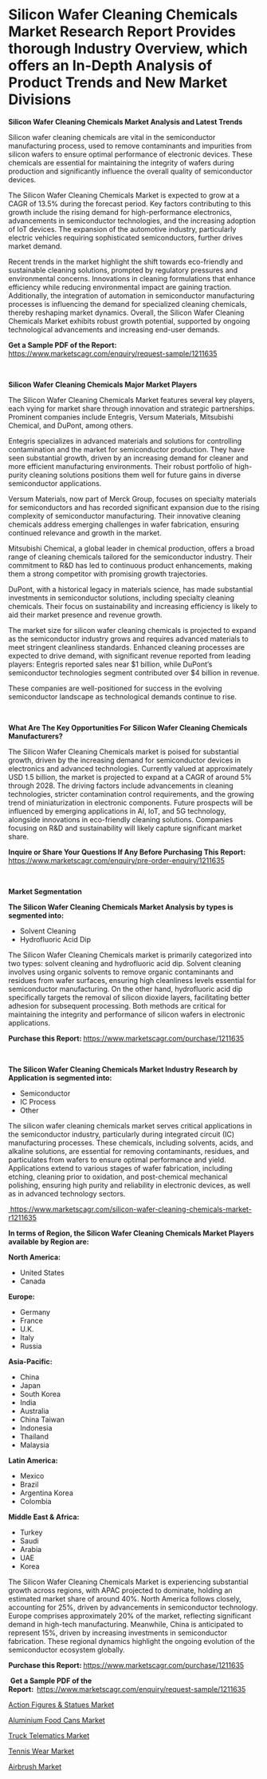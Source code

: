<p><h1>Silicon Wafer Cleaning Chemicals Market Research Report Provides thorough Industry Overview, which offers an In-Depth Analysis of Product Trends and New Market Divisions</h1></p><p><strong>Silicon Wafer Cleaning Chemicals Market Analysis and Latest Trends</strong></p>
<p><p>Silicon wafer cleaning chemicals are vital in the semiconductor manufacturing process, used to remove contaminants and impurities from silicon wafers to ensure optimal performance of electronic devices. These chemicals are essential for maintaining the integrity of wafers during production and significantly influence the overall quality of semiconductor devices.</p><p>The Silicon Wafer Cleaning Chemicals Market is expected to grow at a CAGR of 13.5% during the forecast period. Key factors contributing to this growth include the rising demand for high-performance electronics, advancements in semiconductor technologies, and the increasing adoption of IoT devices. The expansion of the automotive industry, particularly electric vehicles requiring sophisticated semiconductors, further drives market demand.</p><p>Recent trends in the market highlight the shift towards eco-friendly and sustainable cleaning solutions, prompted by regulatory pressures and environmental concerns. Innovations in cleaning formulations that enhance efficiency while reducing environmental impact are gaining traction. Additionally, the integration of automation in semiconductor manufacturing processes is influencing the demand for specialized cleaning chemicals, thereby reshaping market dynamics. Overall, the Silicon Wafer Cleaning Chemicals Market exhibits robust growth potential, supported by ongoing technological advancements and increasing end-user demands.</p></p>
<p><strong>Get a Sample PDF of the Report:&nbsp;</strong> <a href="https://www.marketscagr.com/enquiry/request-sample/1211635?utm_campaign=1197&utm_medium=2&utm_source=Github&utm_content=ia&utm_term=17122024&utm_id=silicon-wafer-cleaning-chemicals">https://www.marketscagr.com/enquiry/request-sample/1211635</a></p>
<p>&nbsp;</p>
<p><strong>Silicon Wafer Cleaning Chemicals Major Market Players</strong></p>
<p><p>The Silicon Wafer Cleaning Chemicals Market features several key players, each vying for market share through innovation and strategic partnerships. Prominent companies include Entegris, Versum Materials, Mitsubishi Chemical, and DuPont, among others.</p><p>Entegris specializes in advanced materials and solutions for controlling contamination and the market for semiconductor production. They have seen substantial growth, driven by an increasing demand for cleaner and more efficient manufacturing environments. Their robust portfolio of high-purity cleaning solutions positions them well for future gains in diverse semiconductor applications.</p><p>Versum Materials, now part of Merck Group, focuses on specialty materials for semiconductors and has recorded significant expansion due to the rising complexity of semiconductor manufacturing. Their innovative cleaning chemicals address emerging challenges in wafer fabrication, ensuring continued relevance and growth in the market.</p><p>Mitsubishi Chemical, a global leader in chemical production, offers a broad range of cleaning chemicals tailored for the semiconductor industry. Their commitment to R&D has led to continuous product enhancements, making them a strong competitor with promising growth trajectories.</p><p>DuPont, with a historical legacy in materials science, has made substantial investments in semiconductor solutions, including specialty cleaning chemicals. Their focus on sustainability and increasing efficiency is likely to aid their market presence and revenue growth.</p><p>The market size for silicon wafer cleaning chemicals is projected to expand as the semiconductor industry grows and requires advanced materials to meet stringent cleanliness standards. Enhanced cleaning processes are expected to drive demand, with significant revenue reported from leading players: Entegris reported sales near $1 billion, while DuPont’s semiconductor technologies segment contributed over $4 billion in revenue.</p><p>These companies are well-positioned for success in the evolving semiconductor landscape as technological demands continue to rise.</p></p>
<p>&nbsp;</p>
<p><strong>What Are The Key Opportunities For Silicon Wafer Cleaning Chemicals Manufacturers?</strong></p>
<p><p>The Silicon Wafer Cleaning Chemicals market is poised for substantial growth, driven by the increasing demand for semiconductor devices in electronics and advanced technologies. Currently valued at approximately USD 1.5 billion, the market is projected to expand at a CAGR of around 5% through 2028. The driving factors include advancements in cleaning technologies, stricter contamination control requirements, and the growing trend of miniaturization in electronic components. Future prospects will be influenced by emerging applications in AI, IoT, and 5G technology, alongside innovations in eco-friendly cleaning solutions. Companies focusing on R&D and sustainability will likely capture significant market share.</p></p>
<p><strong>Inquire or Share Your Questions If Any Before Purchasing This Report:</strong> <a href="https://www.marketscagr.com/enquiry/pre-order-enquiry/1211635?utm_campaign=1197&utm_medium=2&utm_source=Github&utm_content=ia&utm_term=17122024&utm_id=silicon-wafer-cleaning-chemicals">https://www.marketscagr.com/enquiry/pre-order-enquiry/1211635</a></p>
<p>&nbsp;</p>
<p><strong>Market Segmentation</strong></p>
<p><strong>The Silicon Wafer Cleaning Chemicals Market Analysis by types is segmented into:</strong></p>
<p><ul><li>Solvent Cleaning</li><li>Hydrofluoric Acid Dip</li></ul></p>
<p><p>The Silicon Wafer Cleaning Chemicals market is primarily categorized into two types: solvent cleaning and hydrofluoric acid dip. Solvent cleaning involves using organic solvents to remove organic contaminants and residues from wafer surfaces, ensuring high cleanliness levels essential for semiconductor manufacturing. On the other hand, hydrofluoric acid dip specifically targets the removal of silicon dioxide layers, facilitating better adhesion for subsequent processing. Both methods are critical for maintaining the integrity and performance of silicon wafers in electronic applications.</p></p>
<p><strong>Purchase this Report:&nbsp;</strong><a href="https://www.marketscagr.com/purchase/1211635?utm_campaign=1197&utm_medium=2&utm_source=Github&utm_content=ia&utm_term=17122024&utm_id=silicon-wafer-cleaning-chemicals">https://www.marketscagr.com/purchase/1211635</a></p>
<p>&nbsp;</p>
<p><strong>The Silicon Wafer Cleaning Chemicals Market Industry Research by Application is segmented into:</strong></p>
<p><ul><li>Semiconductor</li><li>IC Process</li><li>Other</li></ul></p>
<p><p>The silicon wafer cleaning chemicals market serves critical applications in the semiconductor industry, particularly during integrated circuit (IC) manufacturing processes. These chemicals, including solvents, acids, and alkaline solutions, are essential for removing contaminants, residues, and particulates from wafers to ensure optimal performance and yield. Applications extend to various stages of wafer fabrication, including etching, cleaning prior to oxidation, and post-chemical mechanical polishing, ensuring high purity and reliability in electronic devices, as well as in advanced technology sectors.</p></p>
<p><a href="https://www.marketscagr.com/silicon-wafer-cleaning-chemicals-market-r1211635?utm_campaign=1197&utm_medium=2&utm_source=Github&utm_content=ia&utm_term=17122024&utm_id=silicon-wafer-cleaning-chemicals">&nbsp;https://www.marketscagr.com/silicon-wafer-cleaning-chemicals-market-r1211635</a></p>
<p><strong>In terms of Region, the Silicon Wafer Cleaning Chemicals Market Players available by Region are:</strong></p>
<p>
    <p> <strong> North America: </strong>
        <ul>
            <li>United States</li>
            <li>Canada</li>
        </ul>
        </p> 
    <p> <strong> Europe: </strong>
        <ul>
            <li>Germany</li>
            <li>France</li>
            <li>U.K.</li>
            <li>Italy</li>
            <li>Russia</li>
        </ul>
        </p> 
    <p> <strong> Asia-Pacific: </strong>
        <ul>
            <li>China</li>
            <li>Japan</li>
            <li>South Korea</li>
            <li>India</li>
            <li>Australia</li>
            <li>China Taiwan</li>
            <li>Indonesia</li>
            <li>Thailand</li>
            <li>Malaysia</li>
        </ul>
        </p> 
    <p> <strong> Latin America: </strong>
        <ul>
            <li>Mexico</li>
            <li>Brazil</li>
            <li>Argentina Korea</li>
            <li>Colombia</li>
        </ul>
        </p> 
    <p> <strong> Middle East & Africa: </strong>
        <ul>
            <li>Turkey</li>
            <li>Saudi</li>
            <li>Arabia</li>
            <li>UAE</li>
            <li>Korea</li>
        </ul>
    </p>
    </p>
<p><p>The Silicon Wafer Cleaning Chemicals Market is experiencing substantial growth across regions, with APAC projected to dominate, holding an estimated market share of around 40%. North America follows closely, accounting for 25%, driven by advancements in semiconductor technology. Europe comprises approximately 20% of the market, reflecting significant demand in high-tech manufacturing. Meanwhile, China is anticipated to represent 15%, driven by increasing investments in semiconductor fabrication. These regional dynamics highlight the ongoing evolution of the semiconductor ecosystem globally.</p></p>
<p><strong>Purchase this Report: </strong><a href="https://www.marketscagr.com/purchase/1211635?utm_campaign=1197&utm_medium=2&utm_source=Github&utm_content=ia&utm_term=17122024&utm_id=silicon-wafer-cleaning-chemicals">https://www.marketscagr.com/purchase/1211635</a></p>
<p>&nbsp;<strong>Get a Sample PDF of the Report:&nbsp;&nbsp;</strong><a href="https://www.marketscagr.com/enquiry/request-sample/1211635?utm_campaign=1197&utm_medium=2&utm_source=Github&utm_content=ia&utm_term=17122024&utm_id=silicon-wafer-cleaning-chemicals">https://www.marketscagr.com/enquiry/request-sample/1211635</a></p>
<p><strong></strong></p>
<p><p><a href="https://www.linkedin.com/pulse/action-figures-statues-market-growth-2024-2031-factors-behind-a4hpf?utm_campaign=1197&utm_medium=2&utm_source=Github&utm_content=ia&utm_term=17122024&utm_id=silicon-wafer-cleaning-chemicals">Action Figures & Statues Market</a></p><p><a href="https://www.linkedin.com/pulse/projected-147-cagr-aluminium-food-cans-market-2024-2031-trend-k6nbf?utm_campaign=1197&utm_medium=2&utm_source=Github&utm_content=ia&utm_term=17122024&utm_id=silicon-wafer-cleaning-chemicals">Aluminium Food Cans Market</a></p><p><a href="https://www.linkedin.com/pulse/truck-telematics-market-trends-share-analysis-size-growing-wsmjf?utm_campaign=1197&utm_medium=2&utm_source=Github&utm_content=ia&utm_term=17122024&utm_id=silicon-wafer-cleaning-chemicals">Truck Telematics Market</a></p><p><a href="https://www.linkedin.com/pulse/tennis-wear-market-trends-assessmentthe-markets-present-industry-8qeyf?utm_campaign=1197&utm_medium=2&utm_source=Github&utm_content=ia&utm_term=17122024&utm_id=silicon-wafer-cleaning-chemicals">Tennis Wear Market</a></p><p><a href="https://www.linkedin.com/pulse/strategic-market-research-report-airbrush-anticipated-cagr-efyge?utm_campaign=1197&utm_medium=2&utm_source=Github&utm_content=ia&utm_term=17122024&utm_id=silicon-wafer-cleaning-chemicals">Airbrush Market</a></p></p>